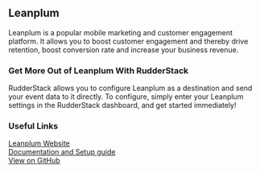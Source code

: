 ## Leanplum

Leanplum is a popular mobile marketing and customer engagement platform. It allows you to boost customer engagement and thereby drive retention, boost conversion rate and increase your business revenue.

### Get More Out of Leanplum With RudderStack

RudderStack allows you to configure Leanplum as a destination and send your event data to it directly. To configure, simply enter your Leanplum settings in the RudderStack dashboard, and get started immediately!

### Useful Links

[Leanplum Website][]  
[Documentation and Setup guide][]  
[View on GitHub][]

[//]: # "These are reference links used in the body of this note and get stripped out when the markdown processor does its job. There is no need to format nicely because it shouldn't be seen. Thanks SO - http://stackoverflow.com/questions/4823468/store-comments-in-markdown-syntax"
[Leanplum website]: https://www.leanplum.com
[documentation and setup guide]: https://docs.rudderstack.com/destinations/leanplum
[view on github]: https://github.com/rudderlabs/rudder-transformer/tree/master/v0/destinations/leanplum
